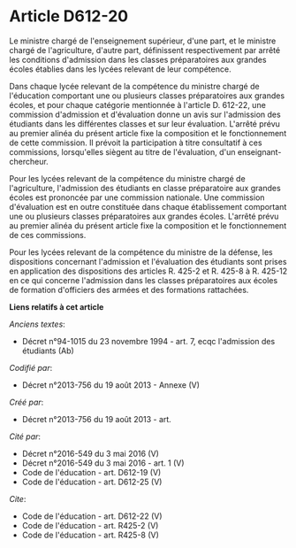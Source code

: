 # Article D612-20

Le ministre chargé de l'enseignement supérieur, d'une part, et le ministre chargé de l'agriculture, d'autre part, définissent
respectivement par arrêté les conditions d'admission dans les classes préparatoires aux grandes écoles établies dans les
lycées relevant de leur compétence. 

Dans chaque lycée relevant de la compétence du ministre chargé de l'éducation comportant une ou plusieurs classes
préparatoires aux grandes écoles, et pour chaque catégorie mentionnée à l'article D. 612-22, une commission d'admission et
d'évaluation donne un avis sur l'admission des étudiants dans les différentes classes et sur leur évaluation. L'arrêté prévu
au premier alinéa du présent article fixe la composition et le fonctionnement de cette commission. Il prévoit la
participation à titre consultatif à ces commissions, lorsqu'elles siègent au titre de l'évaluation, d'un enseignant-
chercheur. 

Pour les lycées relevant de la compétence du ministre chargé de l'agriculture, l'admission des étudiants en classe
préparatoire aux grandes écoles est prononcée par une commission nationale. Une commission d'évaluation est en outre
constituée dans chaque établissement comportant une ou plusieurs classes préparatoires aux grandes écoles. L'arrêté prévu au
premier alinéa du présent article fixe la composition et le fonctionnement de ces commissions. 

Pour les lycées relevant de la compétence du ministre de la défense, les dispositions concernant l'admission et l'évaluation
des étudiants sont prises en application des dispositions des articles R. 425-2 et R. 425-8 à R. 425-12 en ce qui concerne
l'admission dans les classes préparatoires aux écoles de formation d'officiers des armées et des formations rattachées.

**Liens relatifs à cet article**

_Anciens textes_:

  - Décret n°94-1015 du 23 novembre 1994 - art. 7, ecqc l'admission des étudiants (Ab)

_Codifié par_:

  - Décret n°2013-756 du 19 août 2013 -  Annexe (V)

_Créé par_:

  - Décret n°2013-756 du 19 août 2013 - art.

_Cité par_:

  - Décret n°2016-549 du 3 mai 2016 (V)
  - Décret n°2016-549 du 3 mai 2016 - art. 1 (V)
  - Code de l'éducation - art. D612-19 (V)
  - Code de l'éducation - art. D612-25 (V)

_Cite_:

  - Code de l'éducation - art. D612-22 (V)
  - Code de l'éducation - art. R425-2 (V)
  - Code de l'éducation - art. R425-8 (V)
